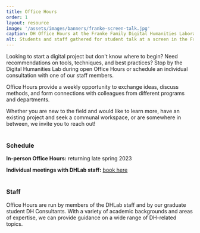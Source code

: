 ```yaml
---
title: Office Hours
order: 1
layout: resource
image: '/assets/images/banners/franke-screen-talk.jpg'
caption: DH Office Hours at the Franke Family Digital Humanities Laboratory. Photo by Mara Lavitt.
alt: Students and staff gathered for student talk at a screen in the Franke Family Digital Humanities Laboratory.
---
```


Looking to start a digital project but don't know where to begin? Need recommendations on tools, techniques, and best practices? Stop by the Digital Humanities Lab during open Office Hours or schedule an individual consultation with one of our staff members.  
 
Office Hours provide a weekly opportunity to exchange ideas, discuss methods, and form connections with colleagues from different programs and departments.
 
Whether you are new to the field and would like to learn more, have an existing project and seek a communal workspace, or are somewhere in between, we invite you to reach out! 
<br>
<br>
 
### Schedule

**In-person Office Hours:** returning late spring 2023  

**Individual meetings with DHLab staff:** [book here](https://outlook.office365.com/owa/calendar/DHLabBookings@yale.edu/bookings/)  
<br>
 
### Staff

Office Hours are run by members of the DHLab staff and by our graduate student DH Consultants. With a variety of academic backgrounds and areas of expertise, we can provide guidance on a wide range of DH-related topics.  
<br>
